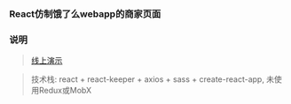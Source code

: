 ### React仿制饿了么webapp的商家页面

### 说明

> [线上演示](https://cet48818.github.io/react-sell/index.html)

> 技术栈: react + react-keeper + axios + sass + create-react-app, 未使用Redux或MobX


